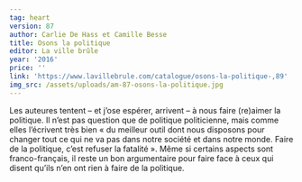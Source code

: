```yaml
---
tag: heart
version: 87
author: Carlie De Hass et Camille Besse
title: Osons la politique
editor: La ville brûle
year: '2016'
price: ''
link: 'https://www.lavillebrule.com/catalogue/osons-la-politique-,89'
img_src: /assets/uploads/am-87-osons-la-politique.jpg
---
```

Les auteures tentent – et j’ose espérer, arrivent – à nous faire (re)aimer la politique. Il n’est pas question que de politique politicienne, mais comme elles l’écrivent très bien « du meilleur outil dont nous disposons pour changer tout ce qui ne va pas dans notre société et dans notre monde. Faire de la politique, c’est refuser la fatalité ». Même si certains aspects sont franco-français, il reste un bon argumentaire pour faire face à ceux qui disent qu’ils n’en ont rien à faire de la politique.

